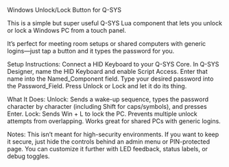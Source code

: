 Windows Unlock/Lock Button for Q-SYS

This is a simple but super useful Q-SYS Lua component that lets you unlock or lock a Windows PC from a touch panel.

It’s perfect for meeting room setups or shared computers with generic logins—just tap a button and it types the password for you.

Setup Instructions: Connect a HID Keyboard to your Q-SYS Core. In Q-SYS Designer, name the HID Keyboard and enable Script Access. Enter that name into the Named_Component field. Type your desired password into the Password_Field. Press Unlock or Lock and let it do its thing.

What It Does: Unlock: Sends a wake-up sequence, types the password character by character (including Shift for caps/symbols), and presses Enter. Lock: Sends Win + L to lock the PC. Prevents multiple unlock attempts from overlapping. Works great for shared PCs with generic logins.

Notes: This isn’t meant for high-security environments. If you want to keep it secure, just hide the controls behind an admin menu or PIN-protected page. You can customize it further with LED feedback, status labels, or debug toggles.
